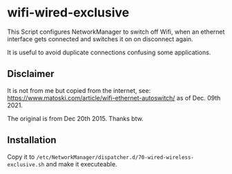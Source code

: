 # wifi-wired-exclusive

This Script configures NetworkManager to switch off Wifi, when an ethernet
interface gets connected and switches it on on disconnect again.

It is useful to avoid duplicate connections confusing some applications.

## Disclaimer

It is not from me but copied from the internet, see:
https://www.matoski.com/article/wifi-ethernet-autoswitch/ as of Dec. 09th 2021.

The original is from Dec 20th 2015.
Thanks btw.

## Installation

Copy it to `/etc/NetworkManager/dispatcher.d/70-wired-wireless-exclusive.sh` and
make it executeable.
